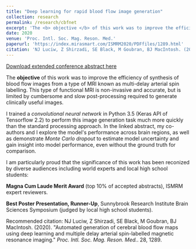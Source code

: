 ```yaml
---
title: "Deep learning for rapid blood flow image generation"
collection: research
permalink: /research/cbfnet
excerpt: 'The <b> objective </b> of this work was to improve the efficiency of synthesis of blood flow images from MRI'
date: 2020
venue: 'Proc. Intl. Soc. Mag. Reson. Med.'
paperurl: 'https://index.mirasmart.com/ISMRM2020/PDFfiles/1289.html'
citation: 'NJ Luciw, Z Shirzadi, SE Black, M Goubran, BJ MacIntosh. (2020). &quot;Automated generation of cerebral blood flow maps using deep learning and multiple delay arterial spin-labelled magnetic resonance imaging.&quot; <i>Proc. Intl. Soc. Mag. Reson. Med.</i>. 28, 1289.'
---
```


[Download extended conference abstract here](https://index.mirasmart.com/ISMRM2020/PDFfiles/1289.html)

The <b> objective </b> of this work was to improve the efficiency of synthesis of blood flow images from a type of MRI known as multi-delay arterial spin labelling. This type of functional MRI is non-invasive and accurate, but is limited by cumbersome and slow post-processing required to generate clinically useful images.

I trained a <i> convolutional neural network </i> in Python 3.5 (Keras API of Tensorflow 2.2) to perform this image generation task much more quickly than the standard processing approach. In the linked abstract, my co-authors and I explore the model's performance across brain regions, as well as demonstrate <i> Monte Carlo dropout </i> to estimate model uncertainty and gain insight into model performance, even without the ground truth for comparison.  

I am particularly proud that the significance of this work has been reconized by diverse audiences including world experts and local high school students: 

 <b>Magna Cum Laude Merit Award</b> (top 10% of accepted abstracts), ISMRM expert reviewers. 
 
 <b> Best Poster Presentation, Runner-Up</b>, Sunnybrook Research Institute Brain Sciences Symposium (judged by local high school students).

Recommended citation: NJ Luciw, Z Shirzadi, SE Black, M Goubran, BJ MacIntosh. (2020). &quot;Automated generation of cerebral blood flow maps using deep learning and multiple delay arterial spin-labelled magnetic resonance imaging.&quot; <i>Proc. Intl. Soc. Mag. Reson. Med.</i>. 28, 1289.